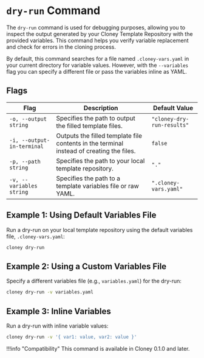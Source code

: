 # `dry-run` Command

The `dry-run` command is used for debugging purposes, allowing you to inspect the output generated by your Cloney Template Repository with the provided variables. This command helps you verify variable replacement and check for errors in the cloning process.

By default, this command searches for a file named `.cloney-vars.yaml` in your current directory for variable values. However, with the `--variables` flag you can specify a different file or pass the variables inline as YAML.

## Flags

| Flag                           | Description                                                                               | Default Value              |
|--------------------------------|-------------------------------------------------------------------------------------------|----------------------------|
| `-o, --output string`          | Specifies the path to output the filled template files.                                   | `"cloney-dry-run-results"` |
| `-i, --output-in-terminal`     | Outputs the filled template file contents in the terminal instead of creating the files.  | `false`                    |
| `-p, --path string`            | Specifies the path to your local template repository.                                     | `"."`                      |
| `-v, --variables string`       | Specifies the path to a template variables file or raw YAML.                              | `".cloney-vars.yaml"`      |

## Example 1: Using Default Variables File

Run a dry-run on your local template repository using the default variables file, `.cloney-vars.yaml`:

```bash
cloney dry-run
```

## Example 2: Using a Custom Variables File

Specify a different variables file (e.g., `variables.yaml`) for the dry-run:

```bash
cloney dry-run -v variables.yaml
```

## Example 3: Inline Variables

Run a dry-run with inline variable values:

```bash
cloney dry-run -v '{ var1: value, var2: value }'
```

!!!info "Compatibility"
    This command is available in Cloney 0.1.0 and later.
